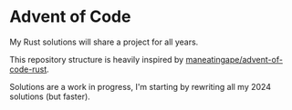 # Advent of Code

My Rust solutions will share a project for all years.

This repository structure is heavily inspired by [maneatingape/advent-of-code-rust](https://github.com/maneatingape/advent-of-code-rust).

Solutions are a work in progress, I'm starting by rewriting all my 2024 solutions (but faster).
